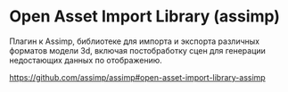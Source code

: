 # Open Asset Import Library (assimp)

Плагин к Assimp, библиотеке для импорта и экспорта различных форматов модели 3d, включая постобработку сцен для генерации недостающих данных по отображению.

https://github.com/assimp/assimp#open-asset-import-library-assimp
